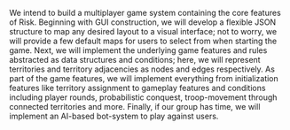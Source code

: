 We intend to build a multiplayer game system containing the core features of Risk. Beginning with GUI construction, we will develop a flexible JSON structure to map any desired layout to a visual interface; not to worry, we will provide a few default maps for users to select from when starting the game. Next, we will implement the underlying game features and rules abstracted as data structures and conditions; here, we will represent territories and territory adjacencies as nodes and edges respectively. As part of the game features, we will implement everything from initialization features like territory assignment to gameplay features and conditions including player rounds, probabilistic conquest, troop-movement through connected territories and more. Finally, if our group has time, we will implement an AI-based bot-system to play against users.
